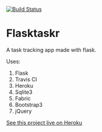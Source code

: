 [![Build Status](https://travis-ci.org/a-watkin/tasker-heroku.svg?branch=master)](https://travis-ci.org/a-watkin/tasker-heroku)

# Flasktaskr

A task tracking app made with flask.

Uses:

1. Flask
2. Travis CI
3. Heroku
4. Sqlite3
5. Fabric
6. Bootstrap3
7. jQuery

[See this project live on Heroku](https://sparklefingers.herokuapp.com/)